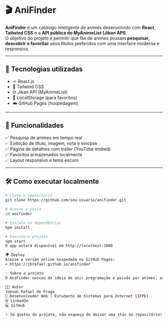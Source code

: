 # 🎬 AniFinder

**AniFinder** é um catálogo inteligente de animes desenvolvido com **React**, **Tailwind CSS** e a **API pública do MyAnimeList (Jikan API)**.  
O objetivo do projeto é permitir que fãs de animes possam **pesquisar, descobrir e favoritar** seus títulos preferidos com uma interface moderna e responsiva.

---

## 🚀 Tecnologias utilizadas

- ⚛️ React.js  
- 🎨 Tailwind CSS  
- 🌐 Jikan API (MyAnimeList)  
- 💾 LocalStorage (para favoritos)  
- ☁️ GitHub Pages (hospedagem)

---

## 🧩 Funcionalidades

✅ Pesquisa de animes em tempo real  
✅ Exibição de título, imagem, nota e sinopse  
✅ Página de detalhes com trailer (YouTube embed)  
✅ Favoritos armazenados localmente  
✅ Layout responsivo e tema escuro  

---

## 🛠️ Como executar localmente

```bash
# Clone o repositório
git clone https://github.com/seu-usuario/anifinder.git

# Acesse a pasta
cd anifinder

# Instale as dependências
npm install

# Execute o projeto
npm start
O app estará disponível em http://localhost:3000

🌍 Deploy
Acesse a versão online hospedada no GitHub Pages:
➡️ https://jbrafael.github.io/anifinder

💡 Sobre o projeto
O AniFinder nasceu da ideia de unir programação e paixão por animes, servindo como uma vitrine interativa e educativa para quem quer explorar o universo dos animes enquanto aprende sobre desenvolvimento web.

👨‍💻 Autor
Jobson Rafael de Fraga
📍 Desenvolvedor Web | Estudante de Sistemas para Internet (IFPE)
🌐 LinkedIn
💻 GitHub

⭐ Se gostou do projeto, não esqueça de deixar uma star no repositório!
